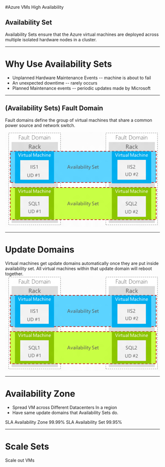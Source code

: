#Azure VMs High Availability

## Availability Set
Availability Sets ensure that the Azure virtual machines are deployed across multiple isolated hardware nodes in a cluster.

 
---

# Why Use Availability Sets
* Unplanned Hardware Maintenance Events -- machine is about to fail
* An unexpected downtime -- rarely occurs
* Planned Maintenance events -- periodic updates made by Microsoft

---

## (Availability Sets) Fault Domain 
Fault domains define the group of virtual machines that share a common power source and network switch.

![full](/Images/updatedomains.png "update domains")

---
# Update Domains
Virtual machines get update domains automatically once they are put inside availability set.
All virtual machines within that update domain will reboot together.
![full](/Images/updatedomains.png "update domains")

---


# Availability Zone
* Spread VM across Different Datacenters In a region
* Have same update domains that Availability Sets do.

SLA Availability Zone 99.99%
SLA Availability Set 99.95%

--- 

# Scale Sets
Scale out VMs